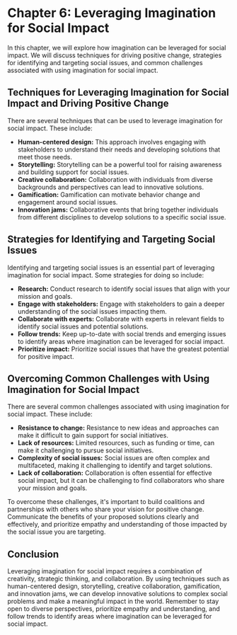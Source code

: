 Chapter 6: Leveraging Imagination for Social Impact
===================================================

In this chapter, we will explore how imagination can be leveraged for social impact. We will discuss techniques for driving positive change, strategies for identifying and targeting social issues, and common challenges associated with using imagination for social impact.

Techniques for Leveraging Imagination for Social Impact and Driving Positive Change
-----------------------------------------------------------------------------------

There are several techniques that can be used to leverage imagination for social impact. These include:

* **Human-centered design:** This approach involves engaging with stakeholders to understand their needs and developing solutions that meet those needs.
* **Storytelling:** Storytelling can be a powerful tool for raising awareness and building support for social issues.
* **Creative collaboration:** Collaboration with individuals from diverse backgrounds and perspectives can lead to innovative solutions.
* **Gamification:** Gamification can motivate behavior change and engagement around social issues.
* **Innovation jams:** Collaborative events that bring together individuals from different disciplines to develop solutions to a specific social issue.

Strategies for Identifying and Targeting Social Issues
------------------------------------------------------

Identifying and targeting social issues is an essential part of leveraging imagination for social impact. Some strategies for doing so include:

* **Research:** Conduct research to identify social issues that align with your mission and goals.
* **Engage with stakeholders:** Engage with stakeholders to gain a deeper understanding of the social issues impacting them.
* **Collaborate with experts:** Collaborate with experts in relevant fields to identify social issues and potential solutions.
* **Follow trends:** Keep up-to-date with social trends and emerging issues to identify areas where imagination can be leveraged for social impact.
* **Prioritize impact:** Prioritize social issues that have the greatest potential for positive impact.

Overcoming Common Challenges with Using Imagination for Social Impact
---------------------------------------------------------------------

There are several common challenges associated with using imagination for social impact. These include:

* **Resistance to change:** Resistance to new ideas and approaches can make it difficult to gain support for social initiatives.
* **Lack of resources:** Limited resources, such as funding or time, can make it challenging to pursue social initiatives.
* **Complexity of social issues:** Social issues are often complex and multifaceted, making it challenging to identify and target solutions.
* **Lack of collaboration:** Collaboration is often essential for effective social impact, but it can be challenging to find collaborators who share your mission and goals.

To overcome these challenges, it's important to build coalitions and partnerships with others who share your vision for positive change. Communicate the benefits of your proposed solutions clearly and effectively, and prioritize empathy and understanding of those impacted by the social issue you are targeting.

Conclusion
----------

Leveraging imagination for social impact requires a combination of creativity, strategic thinking, and collaboration. By using techniques such as human-centered design, storytelling, creative collaboration, gamification, and innovation jams, we can develop innovative solutions to complex social problems and make a meaningful impact in the world. Remember to stay open to diverse perspectives, prioritize empathy and understanding, and follow trends to identify areas where imagination can be leveraged for social impact.
